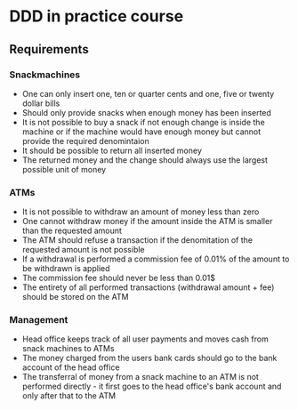 # DDD in practice course
## Requirements
### Snackmachines
- One can only insert one, ten or quarter cents and one, five or twenty dollar bills
- Should only provide snacks when enough money has been inserted
- It is not possible to buy a snack if not enough change is inside the machine or if the machine would have enough money but cannot provide the required denomintaion
- It should be possible to return all inserted money
- The returned money and the change should always use the largest possible unit of money

### ATMs
- It is not possible to withdraw an amount of money less than zero
- One cannot withdraw money if the amount inside the ATM is smaller than the requested amount
- The ATM should refuse a transaction if the denomitation of the requested amount is not possible
- If a withdrawal is performed a commission fee of 0.01% of the amount to be withdrawn is applied
- The commission fee should never be less than 0.01$
- The entirety of all performed transactions (withdrawal amount + fee) should be stored on the ATM

### Management
- Head office keeps track of all user payments and moves cash from snack machines to ATMs
- The money charged from the users bank cards should go to the bank account of the head office
- The transferral of money from a snack machine to an ATM is not performed directly - it first goes to the head office's bank account and only after that to the ATM
